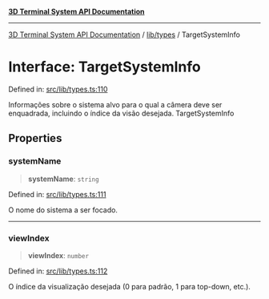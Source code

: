 [**3D Terminal System API Documentation**](../../../README.md)

***

[3D Terminal System API Documentation](../../../README.md) / [lib/types](../README.md) / TargetSystemInfo

# Interface: TargetSystemInfo

Defined in: [src/lib/types.ts:110](https://github.com/Dicommunitas/ThreeJS_Terminal_3D/blob/f5c93cd9cb50877abddbfdd17b8806f71c23b36b/src/lib/types.ts#L110)

Informações sobre o sistema alvo para o qual a câmera deve ser enquadrada,
incluindo o índice da visão desejada.
 TargetSystemInfo

## Properties

### systemName

> **systemName**: `string`

Defined in: [src/lib/types.ts:111](https://github.com/Dicommunitas/ThreeJS_Terminal_3D/blob/f5c93cd9cb50877abddbfdd17b8806f71c23b36b/src/lib/types.ts#L111)

O nome do sistema a ser focado.

***

### viewIndex

> **viewIndex**: `number`

Defined in: [src/lib/types.ts:112](https://github.com/Dicommunitas/ThreeJS_Terminal_3D/blob/f5c93cd9cb50877abddbfdd17b8806f71c23b36b/src/lib/types.ts#L112)

O índice da visualização desejada (0 para padrão, 1 para top-down, etc.).
